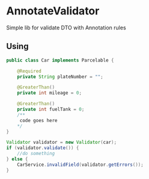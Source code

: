 # AnnotateValidator

Simple lib for validate DTO with Annotation rules

## Using

```Java
public class Car implements Parcelable {

    @Required
    private String plateNumber = "";

    @GreaterThan()
    private int mileage = 0;

    @GreaterThan()
    private int fuelTank = 0;
    /**
     code goes here
    */
}

Validator validator = new Validator(car);
if (validator.validate()) {
    //do something
} else {
    CarService.invalidField(validator.getErrors());
}
```
